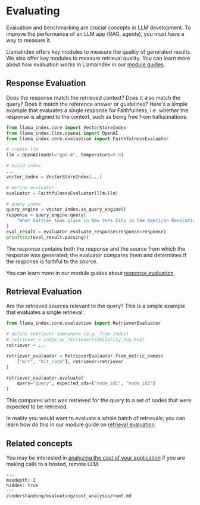 # Evaluating

Evaluation and benchmarking are crucial concepts in LLM development. To improve the performance of an LLM app (RAG, agents), you must have a way to measure it.

LlamaIndex offers key modules to measure the quality of generated results. We also offer key modules to measure retrieval quality. You can learn more about how evaluation works in LlamaIndex in our [module guides](/module_guides/evaluating/root.md).

## Response Evaluation

Does the response match the retrieved context? Does it also match the query? Does it match the reference answer or guidelines? Here's a simple example that evaluates a single response for Faithfulness, i.e. whether the response is aligned to the context, such as being free from hallucinations:

```python
from llama_index.core import VectorStoreIndex
from llama_index.llms.openai import OpenAI
from llama_index.core.evaluation import FaithfulnessEvaluator

# create llm
llm = OpenAI(model="gpt-4", temperature=0.0)

# build index
...
vector_index = VectorStoreIndex(...)

# define evaluator
evaluator = FaithfulnessEvaluator(llm=llm)

# query index
query_engine = vector_index.as_query_engine()
response = query_engine.query(
    "What battles took place in New York City in the American Revolution?"
)
eval_result = evaluator.evaluate_response(response=response)
print(str(eval_result.passing))
```

The response contains both the response and the source from which the response was generated; the evaluator compares them and determines if the response is faithful to the source.

You can learn more in our module guides about [response evaluation](/module_guides/evaluating/usage_pattern.md).

## Retrieval Evaluation

Are the retrieved sources relevant to the query? This is a simple example that evaluates a single retrieval:

```python
from llama_index.core.evaluation import RetrieverEvaluator

# define retriever somewhere (e.g. from index)
# retriever = index.as_retriever(similarity_top_k=2)
retriever = ...

retriever_evaluator = RetrieverEvaluator.from_metric_names(
    ["mrr", "hit_rate"], retriever=retriever
)

retriever_evaluator.evaluate(
    query="query", expected_ids=["node_id1", "node_id2"]
)
```

This compares what was retrieved for the query to a set of nodes that were expected to be retrieved.

In reality you would want to evaluate a whole batch of retrievals; you can learn how do this in our module guide on [retrieval evaluation](/module_guides/evaluating/usage_pattern_retrieval.md).

## Related concepts

You may be interested in [analyzing the cost of your application](/understanding/evaluating/cost_analysis/root.md) if you are making calls to a hosted, remote LLM.

```{toctree}
---
maxdepth: 1
hidden: true
---
/understanding/evaluating/cost_analysis/root.md
```
